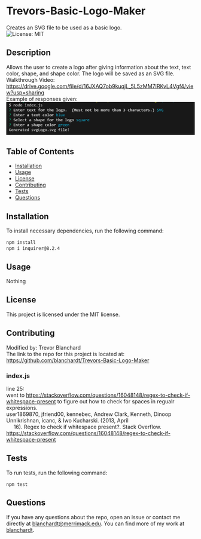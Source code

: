 # Trevors-Basic-Logo-Maker  
Creates an SVG file to be used as a basic logo.  
![License: MIT](https://img.shields.io/badge/License-MIT-blue.svg)  

## Description  
Allows the user to create a logo after giving information about the text, text color, shape, and shape color.  The logo will be saved as an SVG file.  
Walkthrough Video:  
https://drive.google.com/file/d/16JXAQ7ob9kuqjL_5L5zMM7IRKvL4Vgf4/view?usp=sharing  
Example of responses given:  
![Providing input to create a green square with blue text that says SVG over the shape.](./assets/images/example-logo-prompt-answers.png)  

## Table of Contents  
* [Installation](#installation)  
* [Usage](#usage)  
* [License](#license)  
* [Contributing](#contributing)  
* [Tests](#tests)  
* [Questions](#questions)

## Installation  
To install necessary dependencies, run the following command:  

```  
npm install  
npm i inquirer@8.2.4  
```  

## Usage  
Nothing  

## License  
This project is licensed under the MIT license.  

## Contributing  
Modified by: Trevor Blanchard  
The link to the repo for this project is located at: https://github.com/blanchardt/Trevors-Basic-Logo-Maker  

### index.js  

line 25:  
went to https://stackoverflow.com/questions/16048148/regex-to-check-if-whitespace-present to figure out how to check for spaces
in regualr expressions.  
user1869870, jfriend00, kennebec, Andrew Clark, Kenneth, Dinoop Unnikrishnan, icanc, &amp; Iwo Kucharski. (2013, April   
&nbsp;&nbsp;&nbsp;&nbsp;&nbsp;16). Regex to check if whitespace present?. Stack Overflow. https://stackoverflow.com/questions/16048148/regex-to-check-if-whitespace-present   


## Tests  
To run tests, run the following command:  

```  
npm test  
```  

## Questions  
If you have any questions about the repo, open an issue or contact me directly at blanchardt@merrimack.edu.  You can find more of my work at [blanchardt](https://github.com/blanchardt/).  